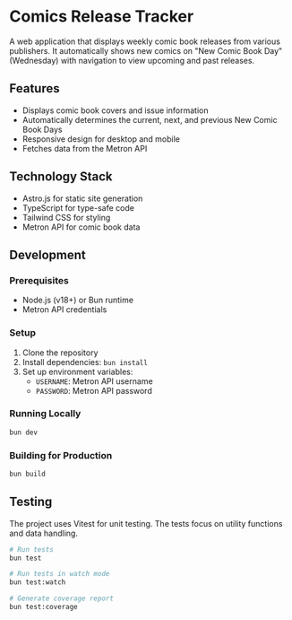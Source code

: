 # Comics Release Tracker

A web application that displays weekly comic book releases from various publishers. It automatically shows new comics on "New Comic Book Day" (Wednesday) with navigation to view upcoming and past releases.

## Features

- Displays comic book covers and issue information
- Automatically determines the current, next, and previous New Comic Book Days
- Responsive design for desktop and mobile
- Fetches data from the Metron API

## Technology Stack

- Astro.js for static site generation
- TypeScript for type-safe code
- Tailwind CSS for styling
- Metron API for comic book data

## Development

### Prerequisites

- Node.js (v18+) or Bun runtime
- Metron API credentials

### Setup

1. Clone the repository
2. Install dependencies: `bun install`
3. Set up environment variables:
   - `USERNAME`: Metron API username
   - `PASSWORD`: Metron API password

### Running Locally

```bash
bun dev
```

### Building for Production

```bash
bun build
```

## Testing

The project uses Vitest for unit testing. The tests focus on utility functions and data handling.

```bash
# Run tests
bun test

# Run tests in watch mode
bun test:watch

# Generate coverage report
bun test:coverage
```
